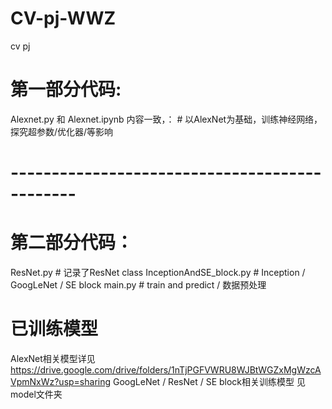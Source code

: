 # CV-pj-WWZ
cv pj 
# 第一部分代码:

Alexnet.py 和 Alexnet.ipynb 内容一致，： # 以AlexNet为基础，训练神经网络，探究超参数/优化器/等影响

# ----------------------------------------------
# 第二部分代码：

ResNet.py   # 记录了ResNet class
InceptionAndSE_block.py # Inception / GoogLeNet / SE block
main.py  # train and predict / 数据预处理


# 已训练模型
AlexNet相关模型详见 https://drive.google.com/drive/folders/1nTjPGFVWRU8WJBtWGZxMgWzcAVpmNxWz?usp=sharing
GoogLeNet / ResNet / SE block相关训练模型 见model文件夹 
